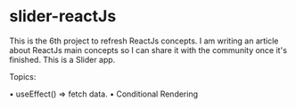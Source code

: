 # slider-reactJs

This is the 6th project to refresh ReactJs concepts. I am writing an article about ReactJs main concepts so I can share it with the community once it's finished.
This is a Slider app.

Topics:

• useEffect() => fetch data. • Conditional Rendering
